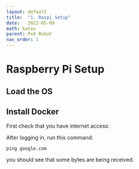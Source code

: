 ```yaml
---
layout: default
title:  "1. Raspi Setup"
date:   2022-05-09
math: katex
parent: Px4 Robot
nav_order: 1
---
```



# Raspberry Pi Setup

## Load the OS

## Install Docker

First check that you have internet access:

After logging in, run this command:
```
ping google.com
```

you should see that some bytes are being received. 




